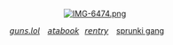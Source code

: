 ⠀ ⠀⠀ ⠀⠀ ⠀⠀ ⠀⠀ ⠀⠀ ⠀⠀ ⠀
[![IMG-6474.png](https://i.postimg.cc/BbrJ3dzR/IMG-6474.png)](https://postimg.cc/rRNBCYM9)




⠀ ⠀ ⠀ ⠀ ⠀⠀[𝘨𝘶𝘯𝘴.𝘭𝘰𝘭](https://guns.lol/catisaa)⠀  [𝘢𝘵𝘢𝘣𝘰𝘰𝘬](https://yurigable.atabook.org)⠀[𝘳𝘦𝘯𝘵𝘳𝘺](https://rentry.co/gableyuri)⠀ [sprunki gang](https://rentry.co/sprunkigang)
